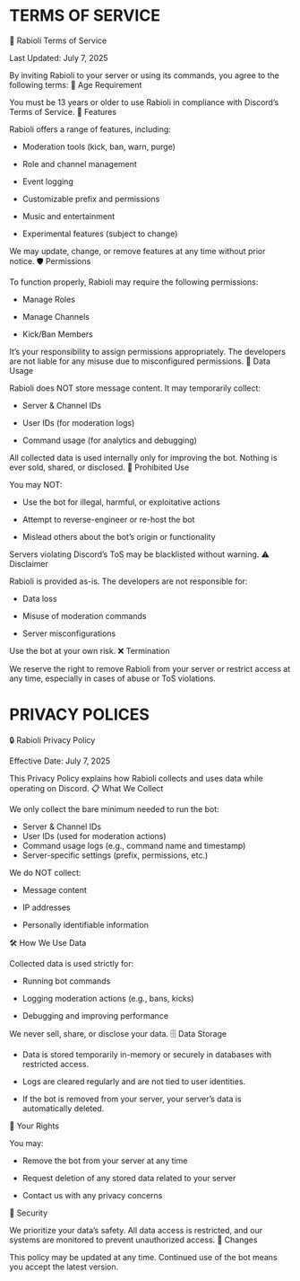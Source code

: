 # TERMS OF SERVICE

🍝 Rabioli Terms of Service

Last Updated: July 7, 2025

By inviting Rabioli to your server or using its commands, you agree to the following terms:
🔞 Age Requirement

You must be 13 years or older to use Rabioli in compliance with Discord’s Terms of Service.
🧩 Features

Rabioli offers a range of features, including:

 -   Moderation tools (kick, ban, warn, purge)

 -   Role and channel management

 -   Event logging

 -   Customizable prefix and permissions

-    Music and entertainment

 -   Experimental features (subject to change)

We may update, change, or remove features at any time without prior notice.
🛡️ Permissions

To function properly, Rabioli may require the following permissions:

  -  Manage Roles

  -  Manage Channels

  -  Kick/Ban Members

It’s your responsibility to assign permissions appropriately. The developers are not liable for any misuse due to misconfigured permissions.
🔐 Data Usage

Rabioli does NOT store message content. It may temporarily collect:

 -   Server & Channel IDs

 -   User IDs (for moderation logs)

 -   Command usage (for analytics and debugging)

All collected data is used internally only for improving the bot. Nothing is ever sold, shared, or disclosed.
🚫 Prohibited Use

You may NOT:

  -  Use the bot for illegal, harmful, or exploitative actions

  -  Attempt to reverse-engineer or re-host the bot

  - Mislead others about the bot’s origin or functionality

Servers violating Discord’s ToS may be blacklisted without warning.
⚠️ Disclaimer

Rabioli is provided as-is. The developers are not responsible for:

  -  Data loss

 -   Misuse of moderation commands

  -  Server misconfigurations

Use the bot at your own risk.
❌ Termination

We reserve the right to remove Rabioli from your server or restrict access at any time, especially in cases of abuse or ToS violations.

# PRIVACY POLICES

🔒 Rabioli Privacy Policy

Effective Date: July 7, 2025

This Privacy Policy explains how Rabioli collects and uses data while operating on Discord.
📋 What We Collect

We only collect the bare minimum needed to run the bot:

   - Server & Channel IDs
   - User IDs (used for moderation actions)
   - Command usage logs (e.g., command name and timestamp)
   - Server-specific settings (prefix, permissions, etc.)

We do NOT collect:

  -  Message content

  -  IP addresses

  -  Personally identifiable information

🛠️ How We Use Data

Collected data is used strictly for:

  -  Running bot commands

  -  Logging moderation actions (e.g., bans, kicks)

  -  Debugging and improving performance

We never sell, share, or disclose your data.
🗄️ Data Storage

-    Data is stored temporarily in-memory or securely in databases with restricted access.

-    Logs are cleared regularly and are not tied to user identities.

 -   If the bot is removed from your server, your server’s data is automatically deleted.

👤 Your Rights

You may:

  -  Remove the bot from your server at any time

 -  Request deletion of any stored data related to your server

  -  Contact us with any privacy concerns

🔐 Security

We prioritize your data’s safety. All data access is restricted, and our systems are monitored to prevent unauthorized access.
🔁 Changes

This policy may be updated at any time. Continued use of the bot means you accept the latest version.
